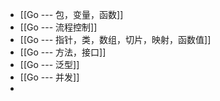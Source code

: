- [[Go --- 包，变量，函数]]
- [[Go --- 流程控制]]
- [[Go --- 指针，类，数组，切片，映射，函数值]]
- [[Go --- 方法，接口]]
- [[Go --- 泛型]]
- [[Go --- 并发]]
-